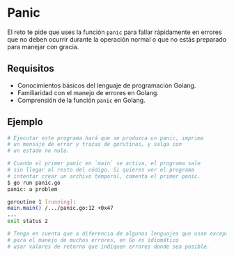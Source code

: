 # Panic

El reto te pide que uses la función `panic` para fallar rápidamente en errores que no deben ocurrir durante la operación normal o que no estás preparado para manejar con gracia.

## Requisitos

- Conocimientos básicos del lenguaje de programación Golang.
- Familiaridad con el manejo de errores en Golang.
- Comprensión de la función `panic` en Golang.

## Ejemplo

```sh
# Ejecutar este programa hará que se produzca un panic, imprima
# un mensaje de error y trazas de gorutinas, y salga con
# un estado no nulo.

# Cuando el primer panic en `main` se activa, el programa sale
# sin llegar al resto del código. Si quieres ver el programa
# intentar crear un archivo temporal, comenta el primer panic.
$ go run panic.go
panic: a problem

goroutine 1 [running]:
main.main() /.../panic.go:12 +0x47
...
exit status 2

# Tenga en cuenta que a diferencia de algunos lenguajes que usan excepciones
# para el manejo de muchos errores, en Go es idiomático
# usar valores de retorno que indiquen errores donde sea posible.
```
